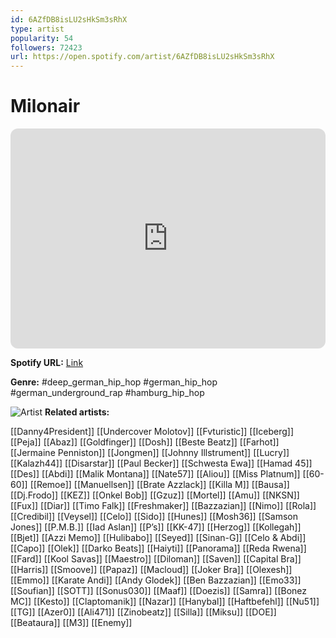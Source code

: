 ```yaml
---
id: 6AZfDB8isLU2sHkSm3sRhX
type: artist
popularity: 54
followers: 72423
url: https://open.spotify.com/artist/6AZfDB8isLU2sHkSm3sRhX
---
```

# Milonair

<iframe style="border-radius:12px" src="https://open.spotify.com/embed/artist/6AZfDB8isLU2sHkSm3sRhX" width="100%" height="352" frameBorder="0" allowfullscreen="" allow="autoplay; clipboard-write; encrypted-media; fullscreen; picture-in-picture" loading="lazy"></iframe>

**Spotify URL:** [Link](https://open.spotify.com/artist/6AZfDB8isLU2sHkSm3sRhX)

**Genre:**  #deep_german_hip_hop #german_hip_hop #german_underground_rap #hamburg_hip_hop

![Artist](https://i.scdn.co/image/ab6761610000e5ebd18ba298d05c5b0d0516b306)
**Related artists:**

[[Danny4President]]
[[Undercover Molotov]]
[[Fvturistic]]
[[Iceberg]]
[[Peja]]
[[Abaz]]
[[Goldfinger]]
[[Dosh]]
[[Beste Beatz]]
[[Farhot]]
[[Jermaine Penniston]]
[[Jongmen]]
[[Johnny Illstrument]]
[[Lucry]]
[[Kalazh44]]
[[Disarstar]]
[[Paul Becker]]
[[Schwesta Ewa]]
[[Hamad 45]]
[[Des]]
[[Abdi]]
[[Malik Montana]]
[[Nate57]]
[[Aliou]]
[[Miss Platnum]]
[[60-60]]
[[Remoe]]
[[Manuellsen]]
[[Brate Azzlack]]
[[Killa M]]
[[Bausa]]
[[Dj.Frodo]]
[[KEZ]]
[[Onkel Bob]]
[[Gzuz]]
[[Mortel]]
[[Amu]]
[[NKSN]]
[[Fux]]
[[Diar]]
[[Timo Falk]]
[[Freshmaker]]
[[Bazzazian]]
[[Nimo]]
[[Rola]]
[[Credibil]]
[[Veysel]]
[[Celo]]
[[Sido]]
[[Hunes]]
[[Mosh36]]
[[Samson Jones]]
[[P.M.B.]]
[[Iad Aslan]]
[[P’s]]
[[KK-47]]
[[Herzog]]
[[Kollegah]]
[[Bjet]]
[[Azzi Memo]]
[[Hulibabo]]
[[Seyed]]
[[Sinan-G]]
[[Celo & Abdi]]
[[Capo]]
[[Olek]]
[[Darko Beats]]
[[Haiyti]]
[[Panorama]]
[[Reda Rwena]]
[[Fard]]
[[Kool Savas]]
[[Maestro]]
[[Diloman]]
[[Saven]]
[[Capital Bra]]
[[Harris]]
[[Smoove]]
[[Papaz]]
[[Macloud]]
[[Joker Bra]]
[[Olexesh]]
[[Emmo]]
[[Karate Andi]]
[[Andy Glodek]]
[[Ben Bazzazian]]
[[Emo33]]
[[Soufian]]
[[SOTT]]
[[Sonus030]]
[[Maaf]]
[[Doezis]]
[[Samra]]
[[Bonez MC]]
[[Kesto]]
[[Claptomanik]]
[[Nazar]]
[[Hanybal]]
[[Haftbefehl]]
[[Nu51]]
[[TG]]
[[Azer0]]
[[Ali471]]
[[Zinobeatz]]
[[Silla]]
[[Miksu]]
[[DOE]]
[[Beataura]]
[[M3]]
[[Enemy]]
